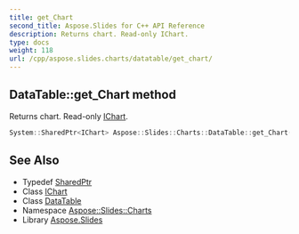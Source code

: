 ```yaml
---
title: get_Chart
second_title: Aspose.Slides for C++ API Reference
description: Returns chart. Read-only IChart.
type: docs
weight: 118
url: /cpp/aspose.slides.charts/datatable/get_chart/
---
```

## DataTable::get_Chart method


Returns chart. Read-only [IChart](../../ichart/).

```cpp
System::SharedPtr<IChart> Aspose::Slides::Charts::DataTable::get_Chart() override
```

## See Also

* Typedef [SharedPtr](../../../system/sharedptr/)
* Class [IChart](../../ichart/)
* Class [DataTable](../)
* Namespace [Aspose::Slides::Charts](../../)
* Library [Aspose.Slides](../../../)
